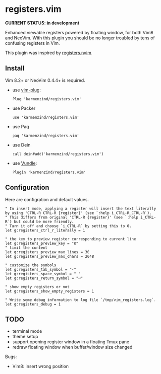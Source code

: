 # registers.vim

**CURRENT STATUS: in development**

Enhanced viewable registers powered by floating window, for both Vim8 and NeoVim. With this plugin you should be no longer troubled by tens of confusing registers in Vim.

This plugin was inspired by [registers.nvim](https://github.com/tversteeg/registers.nvim).

## Install

Vim 8.2+ or NeoVim 0.4.4+ is required.

- use [vim-plug](https://github.com/junegunn/vim-plug):
    ```vim
    Plug 'karmenzind/registers.vim'
    ```
- use Packer
    ```vim
    use 'karmenzind/registers.vim'
    ```
- use Paq
    ```vim
    paq 'karmenzind/registers.vim'
    ```
- use Dein
    ```vim
    call dein#add('karmenzind/registers.vim')
    ```
- use [Vundle](https://github.com/VundleVim/Vundle.vim):
    ```vim
    Plugin 'karmenzind/registers.vim'
    ```

## Configuration

Here are configration and default values.

```vim
" In insert mode, applying a register will insert the text literally by using 'CTRL-R CTRL-R {register}' (see `:help i_CTRL-R_CTRL-R`). 
" This differs from original 'CTRL-R {register}' (see `:help i_CTRL-R`) but could be more friendly. 
" Turn it off and choose `i_CTRL-R` by setting this to 0.
let g:registers_ctrl_r_literally = 1

" the key to preview register corresponding to current line
let g:registers_preview_key = "K"
" limit the content
let g:registers_preview_max_lines = 30
let g:registers_preview_max_chars = 2048

" customize the symbols
let g:registers_tab_symbol = "·"
let g:registers_space_symbol = " "
let g:registers_return_symbol = "⏎"

" show empty registers or not
let g:registers_show_empty_registers = 1

" Write some debug information to log file `/tmp/vim_registers.log`.
let g:registers_debug = 1
```

## TODO

- terminal mode
- theme setup
- support opening register window in a floating Tmux pane
- redraw floating window when buffer/window size changed

Bugs:

- Vim8: insert wrong position
